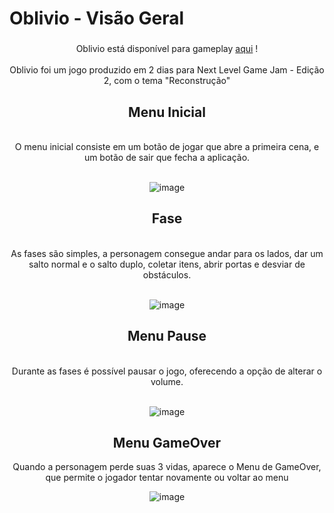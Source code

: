 # Oblivio - Visão Geral

###

<div align = center>
Oblivio está disponível para gameplay <a href="https://akemi-vek.itch.io/oblivio">aqui</a> !<br><br>
Oblivio foi um jogo produzido em 2 dias para Next Level Game Jam - Edição 2, com o tema "Reconstrução"


<h2>Menu Inicial</h2> <br>
O menu inicial consiste em um botão de jogar que abre a primeira cena, e um botão de sair que fecha a aplicação. <br><br>

![image](https://github.com/user-attachments/assets/6bf3ebd2-174e-4685-88f5-c034e258bf03)

###

<h2>Fase</h2> <br>
As fases são simples, a personagem consegue andar para os lados, dar um salto normal e o salto duplo, coletar itens, abrir portas e desviar de obstáculos.<br><br>

![image](https://github.com/user-attachments/assets/5ce102f2-527c-4f75-b4eb-95b2d6745420)

<h2>Menu Pause</h2> <br>
Durante as fases é possível pausar o jogo, oferecendo a opção de alterar o volume.<br><br>

![image](https://github.com/user-attachments/assets/6e69ebb7-a81c-4e57-a3b4-680ba1db2e3c)

<h2>Menu GameOver</h2>
Quando a personagem perde suas 3 vidas, aparece o Menu de GameOver, que permite o jogador tentar novamente ou voltar ao menu

![image](https://github.com/user-attachments/assets/07921e5b-2177-4cc7-9dd7-62d3f4ea1722)

</div>
